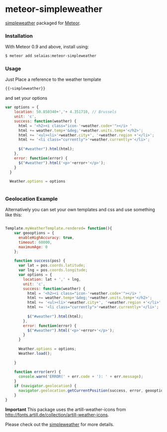 meteor-simpleweather
====================
[simpleweather](http://simpleweatherjs.com/) packaged for [Meteor](http://meteor.com).

### Installation

With Meteor 0.9 and above, install using:

```sh
$ meteor add selaias:meteor-simpleweather
```


### Usage

Just Place a reference to the weather template

```js
{{>simpleweather}}
```

and set your options

```js
var options = {
    location: 50.850340+','+ 4.351710, // Brussels
    unit: 'c',
    success: function(weather) {
      html = '<h2><i class="icon-'+weather.code+'"></i> '
      html += weather.temp+'&deg;'+weather.units.temp+'</h2>';
      html += '<ul><li>'+weather.city+', '+weather.region +'</li>';
      html += '<li class="currently">'+weather.currently+'</li>';
      
      $("#weather").html(html);
    },
    error: function(error) {
      $("#weather").html('<p>'+error+'</p>');
    }
  }
  
  Weather.options = options
  
```

### Geolocation Example 

Alternatively you can set your own templates and css and use something like this:

```js

Template.myWeatherTemplate.rendered= function(){
    var geooptions = {
      enableHighAccuracy: true,
      timeout: 60000,
      maximumAge: 0
    };
    
    function success(pos) {
      var lat = pos.coords.latitude;
      var lng = pos.coords.longitude;
      var options = {
        location: lat + ',' + lng,
        unit: 'c',
        success: function(weather) {
          html = '<h2><i class="icon-'+weather.code+'"></i> '
          html += weather.temp+'&deg;'+weather.units.temp+'</h2>';
          html += '<ul><li>'+weather.city+', '+weather.region +'</li>';
          html += '<li class="currently">'+weather.currently+'</li>';
    
          $("#weather").html(html);
        },
        error: function(error) {
          $("#weather").html('<p>'+error+'</p>');
        }
      }
    
      Weather.options = options;
      Weather.load();
    
    }
    
    function error(err) {
      console.warn('ERROR(' + err.code + '): ' + err.message);
    }
    if (navigator.geolocation) {
      navigator.geolocation.getCurrentPosition(success, error, geooptions);
    }
}

```

**Important** This package uses the artill-weather-icons from http://fonts.artill.de/collection/artill-weather-icons. 


Please check out the [simpleweather](http://simpleweatherjs.com/) for more details.



